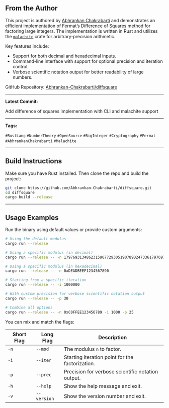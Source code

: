 ## From the Author

This project is authored by [Abhrankan Chakrabarti](https://github.com/Abhrankan-Chakrabarti) and demonstrates an efficient implementation of Fermat’s Difference of Squares method for factoring large integers. The implementation is written in Rust and utilizes the [`malachite`](https://docs.rs/malachite/) crate for arbitrary-precision arithmetic.

Key features include:

- Support for both decimal and hexadecimal inputs.
- Command-line interface with support for optional precision and iteration control.
- Verbose scientific notation output for better readability of large numbers.

GitHub Repository: [Abhrankan-Chakrabarti/diffsquare](https://github.com/Abhrankan-Chakrabarti/diffsquare)

---

**Latest Commit:**

Add difference of squares implementation with CLI and malachite support

---

**Tags:**

`#RustLang` `#NumberTheory` `#OpenSource` `#BigInteger` `#Cryptography` `#Fermat` `#AbhrankanChakrabarti` `#Malachite`

---

## Build Instructions

Make sure you have Rust installed. Then clone the repo and build the project:

```bash
git clone https://github.com/Abhrankan-Chakrabarti/diffsquare.git
cd diffsquare
cargo build --release
```

---

## Usage Examples

Run the binary using default values or provide custom arguments:

```bash
# Using the default modulus
cargo run --release

# Using a specific modulus (in decimal)
cargo run --release -- -n 179769313486231590772930519078902473361797697894230657273430081157732675805505620686985379449212982959585501387537164015710139858647833778606925583497541085196591615128057575940752635007475935288710823649949940771895617054361149474865046711015101563940680527540071584560878577663743040086340742855278549092581

# Using a specific modulus (in hexadecimal)
cargo run --release -- -n 0xDEADBEEF1234567890

# Starting from a specific iteration
cargo run --release -- -i 1000000

# With custom precision for verbose scientific notation output
cargo run --release -- -p 30

# Combine all options
cargo run --release -- -n 0xC0FFEE123456789 -i 1000 -p 25
```

You can mix and match the flags:

| Short Flag | Long Flag   | Description                                             |
|------------|-------------|---------------------------------------------------------|
| `-n`       | `--mod`     | The modulus `n` to factor.                              |
| `-i`       | `--iter`    | Starting iteration point for the factorization.         |
| `-p`       | `--prec`    | Precision for verbose scientific notation output.       |
| `-h`       | `--help`    | Show the help message and exit.                         |
| `-v`       | `--version` | Show the version number and exit.                       |
